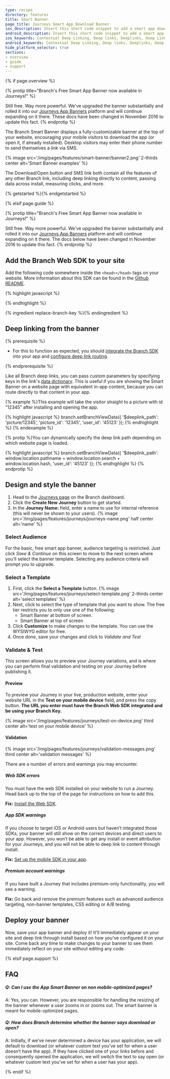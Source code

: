 ```yaml
---
type: recipe
directory: features
title: Smart Banner
page_title: Journeys Smart App Download Banner
ios_description: Insert this short code snippet to add a smart app download banner to both your desktop and mobile web pages and drive iOS app downloads.
android_description: Insert this short code snippet to add a smart app download banner to both your desktop and mobile web pages and drive Android app downloads.
ios_keywords: Contextual Deep Linking, Deep links, Deeplinks, Deep Linking, Deeplinking, Deferred Deep Linking, Deferred Deeplinking, Google App Indexing, Google App Invites, Apple Universal Links, Apple Spotlight Search, Facebook App Links, AppLinks, Deepviews, Deep views, Smart Banner, App Download Banner, Banner
android_keywords: Contextual Deep Linking, Deep links, Deeplinks, Deep Linking, Deeplinking, Deferred Deep Linking, Deferred Deeplinking, Google App Indexing, Google App Invites, Apple Universal Links, Apple Spotlight Search, Facebook App Links, AppLinks, Deepviews, Deep views,Smart Banner, App Download Banner, Banner
hide_platform_selector: true
sections:
- overview
- guide
- support
---
```


{% if page.overview %}

{% protip title="Branch's Free Smart App Banner now available in Journeys!" %}

Still free. Way more powerful. We've upgraded the banner substantially and rolled it into our [Journeys App Banners]({{base.url}}/features/journeys/) platform and will continue expanding on it there. These docs have been changed in November 2016 to update this fact.
{% endprotip %}

The Branch Smart Banner displays a fully-customizable banner at the top of your website, encouraging your mobile visitors to download the app (or open it, if already installed). Desktop visitors may enter their phone number to send themselves a link via SMS.

{% image src='/img/pages/features/smart-banner/banner2.png' 2-thirds center alt='Smart Banner examples' %}

The Download/Open button and SMS link both contain all the features of any other Branch link, including deep linking directly to content, passing data across install, measuring clicks, and more.

{% getstarted %}{% endgetstarted %}

{% elsif page.guide %}

{% protip title="Branch's Free Smart App Banner now available in Journeys!" %}

Still free. Way more powerful. We've upgraded the banner substantially and rolled it into our [Journeys App Banners]({{base.url}}/features/journeys/) platform and will continue expanding on it there. The docs below have been changed in November 2016 to update this fact.
{% endprotip %}

## Add the Branch Web SDK to your site

Add the following code somewhere inside the `<head></head>` tags on your website. More information about this SDK can be found in the [Github README](https://github.com/BranchMetrics/web-branch-deep-linking).

{% highlight javascript %}
<script type="text/javascript">
{% ingredient web-sdk-initialization %}{% endingredient %}
</script>
{% endhighlight %}

{% ingredient replace-branch-key %}{% endingredient %}

## Deep linking from the banner

{% prerequisite %}

- For this to function as expected, you should [integrate the Branch SDK]({{base.url}}/getting-started/sdk-integration-guide) into your app and [configure deep link routing]({{base.url}}/getting-started/deep-link-routing).

{% endprerequisite %}

Like all Branch deep links, you can pass custom parameters by specifying keys in the link's [data dictionary]({{base.url}}/getting-started/configuring-links). This is useful if you are showing the Smart Banner on a website page with equivalent in-app content, because you can route directly to that content in your app.

{% example %}This example will take the visitor straight to a picture with id “12345” after installing and opening the app.

{% highlight javascript %}
branch.setBranchViewData({
    '$deeplink_path': 'picture/12345',
    'picture_id': '12345',
    'user_id': '45123'
});
{% endhighlight %}
{% endexample %}

{% protip %}You can dynamically specify the deep link path depending on which website page is loaded.

{% highlight javascript %}
branch.setBranchViewData({
    '$deeplink_path': window.location.pathname + window.location.search + window.location.hash,
    'user_id': '45123'
});
{% endhighlight %}
{% endprotip %}

## Design and style the banner

1. Head to the [Journeys page](http://dashboard.branch.io/journeys) on the Branch dashboard.
1. Click the **Create New Journey** button to get started.
1. In the **Journey Name:** field, enter a name to use for internal reference (this will never be shown to your users). {% image src='/img/pages/features/journeys/journeys-name.png' half center alt='name' %}

### Select Audience

For the basic, free smart app banner, audience targeting is restricted. Just click *Save & Continue* on this screen to move to the next screen where you'll select the banner template. Selecting any audience criteria will prompt you to upgrade.

### Select a Template

1. First, click the **Select a Template** button. {% image src='/img/pages/features/journeys/select-template.png' 2-thirds center alt='select templates' %}
1. Next, click to select the type of template that you want to show. The free tier restricts you to only use one of the following:
    - Smart Banner at bottom of screen.
    - Smart Banner at top of screen
1. Click **Customize** to make changes to the template. You can use the WYSIWYG editor for free.
1. Once done, save your changes and click to *Validate and Test*

### Validate & Test

This screen allows you to preview your Journey variations, and is where you can perform final validation and testing on your Journey before publishing it.

#### Preview

To preview your Journey in your live, production website, enter your website URL in the **Test on your mobile device** field, and press the copy button. **The URL you enter must have the Branch Web SDK integrated and be using your Branch Key.**

{% image src='/img/pages/features/journeys/test-on-device.png' third center alt='test on your mobile device' %}

#### Validation

{% image src='/img/pages/features/journeys/validation-messages.png' third center alt='validation messages' %}

There are a number of errors and warnings you may encounter.

##### Web SDK errors

You must have the web SDK installed on your website to run a Journey. Head back up to the top of the page for instructions on how to add this.

**Fix:** [Install the Web SDK]({{base.url}}/features/smart-banner/guide/#add-the-branch-web-sdk-to-your-site).

##### App SDK warnings

If you choose to target iOS or Android users but haven’t integrated those SDKs, your banner will still show on the correct devices and direct users to your app. However, you won’t be able to get any install or event attribution for your Journeys, and you will not be able to deep link to content through install.

**Fix:** [Set up the mobile SDK in your app]({{base.url}}/getting-started/sdk-integration-guide).

##### Premium account warnings

If you have built a Journey that includes premium-only functionality, you will see a warning.

**Fix:** Go back and remove the premium features such as advanced audience targeting, non-banner templates, CSS editing or A/B testing.

## Deploy your banner

Now, save your app banner and deploy it! It'll immediately appear on your site and deep link through install based on how you've configured it on your site. Come back any time to make changes to your banner to see them immediately reflect on your site without editing any code.

{% elsif page.support %}

## FAQ

##### Q: Can I use the App Smart Banner on non mobile-optimized pages?

A: Yes, you can. However, you are responsible for handling the resizing of the banner whenever a user zooms in or zooms out. The smart banner is meant for mobile-optimized pages.

##### Q: How does Branch determine whether the banner says download or open?

A: Initially, if we’ve never determined a device has your application, we will default to download (or whatever custom text you’ve set for when a user doesn’t have the app). If they have clicked one of your links before and consequently opened the application, we will switch the text to say open (or whatever custom text you’ve set for when a user has your app).

{% endif %}
